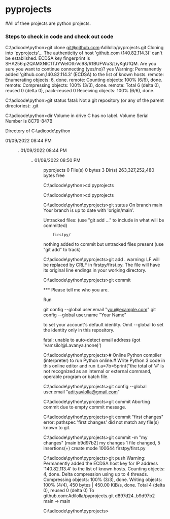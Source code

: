 # pyprojects

#All of thee projects are python projects.

### Steps to check in code and check out code


C:\adicode\python>git clone git@github.com:Adilolla/pyprojects.git
Cloning into 'pyprojects'...
The authenticity of host 'github.com (140.82.114.3)' can't be established.
ECDSA key fingerprint is SHA256:p2QAMXNIC1TJYWeIOttrVc98/R1BUFWu3/LiyKgUfQM.
Are you sure you want to continue connecting (yes/no)? yes
Warning: Permanently added 'github.com,140.82.114.3' (ECDSA) to the list of known hosts.
remote: Enumerating objects: 6, done.
remote: Counting objects: 100% (6/6), done.
remote: Compressing objects: 100% (3/3), done.
remote: Total 6 (delta 0), reused 0 (delta 0), pack-reused 0
Receiving objects: 100% (6/6), done.

C:\adicode\python>git status
fatal: Not a git repository (or any of the parent directories): .git

C:\adicode\python>dir
 Volume in drive C has no label.
 Volume Serial Number is 8C79-847B

 Directory of C:\adicode\python

01/09/2022  08:44 PM    <DIR>          .
01/09/2022  08:44 PM    <DIR>          ..
01/09/2022  08:50 PM    <DIR>          pyprojects
               0 File(s)              0 bytes
               3 Dir(s)  263,327,252,480 bytes free

C:\adicode\python>cd pyprojects

C:\adicode\python>cd pyprojects

C:\adicode\python\pyprojects>git status
On branch main
Your branch is up to date with 'origin/main'.

Untracked files:
  (use "git add <file>..." to include in what will be committed)

        firstpy/

nothing added to commit but untracked files present (use "git add" to track)

C:\adicode\python\pyprojects>git add .
warning: LF will be replaced by CRLF in firstpy/first.py.
The file will have its original line endings in your working directory.

C:\adicode\python\pyprojects>git commit

*** Please tell me who you are.

Run

  git config --global user.email "you@example.com"
  git config --global user.name "Your Name"

to set your account's default identity.
Omit --global to set the identity only in this repository.

fatal: unable to auto-detect email address (got 'vamsilol@Lavanya.(none)')

C:\adicode\python\pyprojects># Online Python compiler (interpreter) to run Python online.# Write Python 3 code in this online editor and run it.a=7b=5print("the total of
'#' is not recognized as an internal or external command,
operable program or batch file.

C:\adicode\python\pyprojects>git config --global user.email "adityavlolla@gmail.com"

C:\adicode\python\pyprojects>git commit
Aborting commit due to empty commit message.

C:\adicode\python\pyprojects>git commit "first changes"
error: pathspec 'first changes' did not match any file(s) known to git.

C:\adicode\python\pyprojects>git commit -m "my changes"
[main b9d97b2] my changes
 1 file changed, 5 insertions(+)
 create mode 100644 firstpy/first.py

C:\adicode\python\pyprojects>git push
Warning: Permanently added the ECDSA host key for IP address '140.82.113.4' to the list of known hosts.
Counting objects: 4, done.
Delta compression using up to 4 threads.
Compressing objects: 100% (3/3), done.
Writing objects: 100% (4/4), 450 bytes | 450.00 KiB/s, done.
Total 4 (delta 0), reused 0 (delta 0)
To github.com:Adilolla/pyprojects.git
   d897d24..b9d97b2  main -> main

C:\adicode\python\pyprojects>


